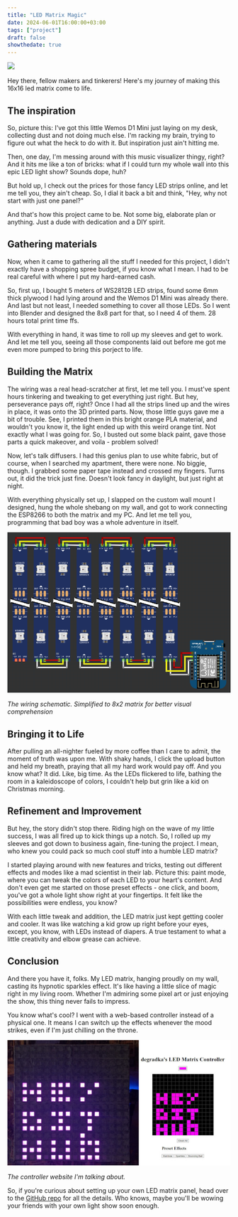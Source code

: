 ```yaml
---
title: "LED Matrix Magic"
date: 2024-06-01T16:00:00+03:00
tags: ["project"]
draft: false
showthedate: true
---
```


![](/teasers/led-matrix-magic.png)

Hey there, fellow makers and tinkerers! Here's my journey of making this 16x16 led matrix come to life.

<!--more-->
## The inspiration

So, picture this: I've got this little Wemos D1 Mini just laying on my desk, collecting dust and not doing much else. I'm racking my brain, trying to figure out what the heck to do with it. But inspiration just ain't hitting me.

Then, one day, I'm messing around with this music visualizer thingy, right? And it hits me like a ton of bricks: what if I could turn my whole wall into this epic LED light show? Sounds dope, huh?

But hold up, I check out the prices for those fancy LED strips online, and let me tell you, they ain't cheap. So, I dial it back a bit and think, "Hey, why not start with just one panel?"

And that's how this project came to be. Not some big, elaborate plan or anything. Just a dude with dedication and a DIY spirit.

## Gathering materials

Now, when it came to gathering all the stuff I needed for this project, I didn't exactly have a shopping spree budget, if you know what I mean. I had to be real careful with where I put my hard-earned cash.

So, first up, I bought 5 meters of WS2812B LED strips, found some 6mm thick plywood I had lying around and the Wemos D1 Mini was already there. And last but not least, I needed something to cover all those LEDs. So I went into Blender and designed the 8x8 part for that, so I need 4 of them. 28 hours total print time ffs.

With everything in hand, it was time to roll up my sleeves and get to work. And let me tell you, seeing all those components laid out before me got me even more pumped to bring this porject to life.

## Building the Matrix

The wiring was a real head-scratcher at first, let me tell you. I must've spent hours tinkering and tweaking to get everything just right. But hey, perseverance pays off, right? Once I had all the strips lined up and the wires in place, it was onto the 3D printed parts. Now, those little guys gave me a bit of trouble. See, I printed them in this bright orange PLA material, and wouldn't you know it, the light ended up with this weird orange tint. Not exactly what I was going for. So, I busted out some black paint, gave those parts a quick makeover, and voila - problem solved!

Now, let's talk diffusers. I had this genius plan to use white fabric, but of course, when I searched my apartment, there were none. No biggie, though. I grabbed some paper tape instead and crossed my fingers. Turns out, it did the trick just fine. Doesn't look fancy in daylight, but just right at night.

With everything physically set up, I slapped on the custom wall mount I designed, hung the whole shebang on my wall, and got to work connecting the ESP8266 to both the matrix and my PC. And let me tell you, programming that bad boy was a whole adventure in itself.

![Wiring schematic](schematic.png)

*The wiring schematic. Simplified to 8x2 matrix for better visual comprehension*

## Bringing it to Life

After pulling an all-nighter fueled by more coffee than I care to admit, the moment of truth was upon me. With shaky hands, I click the upload button and held my breath, praying that all my hard work would pay off. And you know what? It did. Like, big time. As the LEDs flickered to life, bathing the room in a kaleidoscope of colors, I couldn't help but grin like a kid on Christmas morning.

## Refinement and Improvement

But hey, the story didn't stop there. Riding high on the wave of my little success, I was all fired up to kick things up a notch. So, I rolled up my sleeves and got down to business again, fine-tuning the project. I mean, who knew you could pack so much cool stuff into a humble LED matrix?

I started playing around with new features and tricks, testing out different effects and modes like a mad scientist in their lab. Picture this: paint mode, where you can tweak the colors of each LED to your heart's content. And don't even get me started on those preset effects - one click, and boom, you've got a whole light show right at your fingertips. It felt like the possibilities were endless, you know?

With each little tweak and addition, the LED matrix just kept getting cooler and cooler. It was like watching a kid grow up right before your eyes, except, you know, with LEDs instead of diapers. A true testament to what a little creativity and elbow grease can achieve.

## Conclusion

And there you have it, folks. My LED matrix, hanging proudly on my wall, casting its hypnotic sparkles effect. It's like having a little slice of magic right in my living room. Whether I'm admiring some pixel art or just enjoying the show, this thing never fails to impress.

You know what's cool? I went with a web-based controller instead of a physical one. It means I can switch up the effects whenever the mood strikes, even if I'm just chilling on the throne.

![Website controller](website_controller.jpg)

*The controller website I'm talking about.*

So, if you're curious about setting up your own LED matrix panel, head over to the [GitHub repo](https://github.com/degradka/led-matrix-magic) for all the details. Who knows, maybe you'll be wowing your friends with your own light show soon enough.
